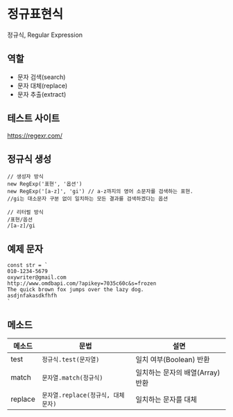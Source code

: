 # 정규표현식

정규식, Regular Expression

## 역할

- 문자 검색(search)
- 문자 대체(replace)
- 문자 추출(extract)

## 테스트 사이트

https://regexr.com/

## 정규식 생성

```JS
// 생성자 방식
new RegExp('표현', '옵션')
new RegExp('[a-z]', 'gi') // a-z까지의 영어 소문자를 검색하는 표현.
//gi는 대소문자 구분 없이 일치하는 모든 결과를 검색하겠다는 옵션

// 리터럴 방식
/표현/옵션
/[a-z]/gi
```

## 예제 문자

```JS
const str = `
010-1234-5679
oxywriter@gmail.com
http://www.omdbapi.com/?apikey=7035c60c&s=frozen
The quick brown fox jumps over the lazy dog.
asdjnfakasdkfhfh
`
```

## 메소드

메소드 | 문법 | 설면
--|--|--
test | `정규식.test(문자열)` | 일치 여부(Boolean) 반환
match | `문자열.match(정규식)` | 일치하는 문자의 배열(Array) 반환
replace | `문자열.replace(정규식, 대체문자)` | 일치하는 문자를 대체
